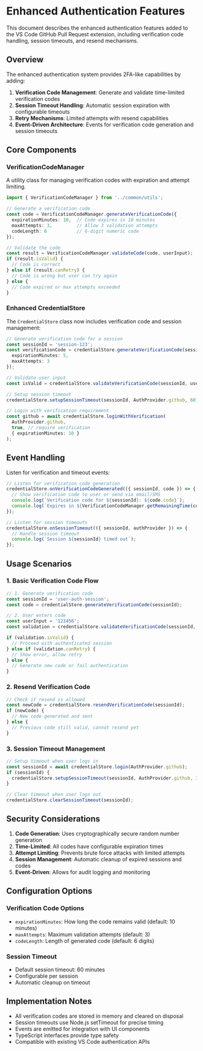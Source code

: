 # Enhanced Authentication Features

This document describes the enhanced authentication features added to the VS Code GitHub Pull Request extension, including verification code handling, session timeouts, and resend mechanisms.

## Overview

The enhanced authentication system provides 2FA-like capabilities by adding:

1. **Verification Code Management**: Generate and validate time-limited verification codes
2. **Session Timeout Handling**: Automatic session expiration with configurable timeouts  
3. **Retry Mechanisms**: Limited attempts with resend capabilities
4. **Event-Driven Architecture**: Events for verification code generation and session timeouts

## Core Components

### VerificationCodeManager

A utility class for managing verification codes with expiration and attempt limiting.

```typescript
import { VerificationCodeManager } from '../common/utils';

// Generate a verification code
const code = VerificationCodeManager.generateVerificationCode({
  expirationMinutes: 10,  // Code expires in 10 minutes
  maxAttempts: 3,         // Allow 3 validation attempts
  codeLength: 6           // 6-digit numeric code
});

// Validate the code
const result = VerificationCodeManager.validateCode(code, userInput);
if (result.isValid) {
  // Code is correct
} else if (result.canRetry) {
  // Code is wrong but user can try again
} else {
  // Code expired or max attempts exceeded
}
```

### Enhanced CredentialStore

The `CredentialStore` class now includes verification code and session management:

```typescript
// Generate verification code for a session
const sessionId = 'session-123';
const verificationCode = credentialStore.generateVerificationCode(sessionId, {
  expirationMinutes: 5,
  maxAttempts: 3
});

// Validate user input
const isValid = credentialStore.validateVerificationCode(sessionId, userInputCode);

// Setup session timeout
credentialStore.setupSessionTimeout(sessionId, AuthProvider.github, 60); // 60 minutes

// Login with verification requirement
const github = await credentialStore.loginWithVerification(
  AuthProvider.github, 
  true, // require verification
  { expirationMinutes: 10 }
);
```

## Event Handling

Listen for verification and timeout events:

```typescript
// Listen for verification code generation
credentialStore.onVerificationCodeGenerated(({ sessionId, code }) => {
  // Show verification code to user or send via email/SMS
  console.log(`Verification code for ${sessionId}: ${code.code}`);
  console.log(`Expires in ${VerificationCodeManager.getRemainingTime(code)} minutes`);
});

// Listen for session timeouts
credentialStore.onSessionTimeout(({ sessionId, authProvider }) => {
  // Handle session timeout
  console.log(`Session ${sessionId} timed out`);
});
```

## Usage Scenarios

### 1. Basic Verification Code Flow

```typescript
// 1. Generate verification code
const sessionId = 'user-auth-session';
const code = credentialStore.generateVerificationCode(sessionId);

// 2. User enters code
const userInput = '123456';
const validation = credentialStore.validateVerificationCode(sessionId, userInput);

if (validation.isValid) {
  // Proceed with authenticated session
} else if (validation.canRetry) {
  // Show error, allow retry
} else {
  // Generate new code or fail authentication
}
```

### 2. Resend Verification Code

```typescript
// Check if resend is allowed
const newCode = credentialStore.resendVerificationCode(sessionId);
if (newCode) {
  // New code generated and sent
} else {
  // Previous code still valid, cannot resend yet
}
```

### 3. Session Timeout Management

```typescript
// Setup timeout when user logs in
const sessionId = await credentialStore.login(AuthProvider.github);
if (sessionId) {
  credentialStore.setupSessionTimeout(sessionId, AuthProvider.github, 30); // 30 min timeout
}

// Clear timeout when user logs out
credentialStore.clearSessionTimeout(sessionId);
```

## Security Considerations

1. **Code Generation**: Uses cryptographically secure random number generation
2. **Time-Limited**: All codes have configurable expiration times
3. **Attempt Limiting**: Prevents brute force attacks with limited attempts
4. **Session Management**: Automatic cleanup of expired sessions and codes
5. **Event-Driven**: Allows for audit logging and monitoring

## Configuration Options

### Verification Code Options
- `expirationMinutes`: How long the code remains valid (default: 10 minutes)
- `maxAttempts`: Maximum validation attempts (default: 3)
- `codeLength`: Length of generated code (default: 6 digits)

### Session Timeout
- Default session timeout: 60 minutes
- Configurable per session
- Automatic cleanup on timeout

## Implementation Notes

- All verification codes are stored in memory and cleared on disposal
- Session timeouts use Node.js setTimeout for precise timing
- Events are emitted for integration with UI components
- TypeScript interfaces provide type safety
- Compatible with existing VS Code authentication APIs
